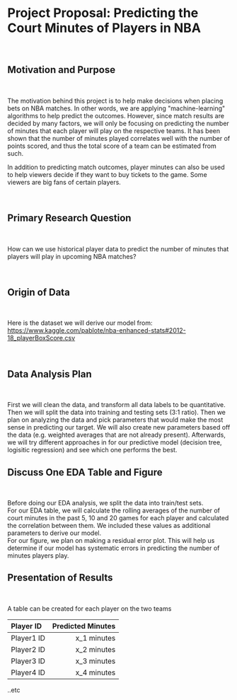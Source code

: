# Project Proposal: Predicting the Court Minutes of Players in NBA

<br>

## Motivation and Purpose

<br>

The motivation behind this project is to help make decisions when placing bets on NBA matches. In other words, we are applying "machine-learning" algorithms to help predict the outcomes. However, since match results are decided by many factors, we will only be focusing on predicting the number of minutes that each player will play on the respective teams. It has been shown that the number of minutes played correlates well with the number of points scored, and thus the total score of a team can be estimated from such. 

In addition to predicting match outcomes, player minutes can also be used to help viewers decide if they want to buy tickets to the game. Some viewers are big fans of certain players.

<br>

## Primary Research Question

<br>

How can we use historical player data to predict the number of minutes that players will play in upcoming NBA matches?

<br>

## Origin of Data

<br>

Here is the dataset we will derive our model from:
<br>
https://www.kaggle.com/pablote/nba-enhanced-stats#2012-18_playerBoxScore.csv

<br>

## Data Analysis Plan

<br>

First we will clean the data, and transform all data labels to be quantitative. Then we will split the data into training and testing sets (3:1 ratio). Then we plan on analyzing the data and pick parameters that would make the most sense in predicting our target. We will also create new parameters based off the data (e.g. weighted averages that are not already present). Afterwards, we will try different approaches in for our predictive model (decision tree, logisitic regression) and see which one performs the best. 


 ## Discuss One EDA Table and Figure
 
 <br>

Before doing our EDA analysis, we split the data into train/test sets.
<br>
For our EDA table, we will calculate the rolling averages of the number of court minutes in the past 5, 10 and 20 games for each player and calculated the correlation between them. We included these values as additional parameters to derive our model. 
<br>
For our figure, we plan on making a residual error plot. This will help us determine if our model has systematic errors in predicting the number of minutes players play.  

## Presentation of Results

<br>

A table can be created for each player on the two teams

| Player ID | Predicted Minutes |
| :--- | ---: |
|Player1 ID | x_1 minutes |
|Player2 ID | x_2 minutes |
|Player3 ID | x_3 minutes |
|Player4 ID | x_4 minutes |
..etc





